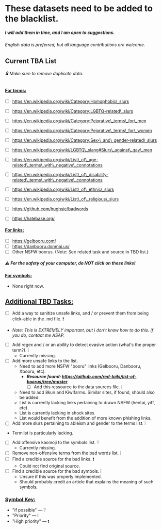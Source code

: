 # **These datasets need to be added to the blacklist.**

##### I will add them in time, and I am open to suggestions.

###### *English data is preferred, but all language contributions are welcome.*

## <b>Current TBA List</b>

###### 🎗️ Make sure to remove duplicate data. 

#### <ins>For terms:</ins>
* [ ] https://en.wikipedia.org/wiki/Category:Homophobic\_slurs
* [ ] https://en.wikipedia.org/wiki/Category:LGBTQ-related\_slurs
* [ ] https://en.wikipedia.org/wiki/Category:Pejorative\_terms\_for\_men
* [ ] https://en.wikipedia.org/wiki/Category:Pejorative\_terms\_for\_women
* [ ] https://en.wikipedia.org/wiki/Category:Sex-\_and\_gender-related\_slurs
* [ ] https://en.wikipedia.org/wiki/LGBTQ\_slang#Slurs\_against\_gay\_men
* [ ] https://en.wikipedia.org/wiki/List\_of\_age-related\_terms\_with\_negative\_connotations
* [ ] https://en.wikipedia.org/wiki/List\_of\_disability-related\_terms\_with\_negative\_connotations
* [ ] https://en.wikipedia.org/wiki/List\_of\_ethnic\_slurs
* [ ] https://en.wikipedia.org/wiki/List\_of\_religious\_slurs
* [ ] https://github.com/hughsie/badwords
* [ ] https://hatebase.org/


#### <ins>For links:</ins>
* [ ] https://gelbooru.com/
* [ ] https://danbooru.donmai.us/
* [ ] Other NSFW boorus. (Note: See related task and source in TBD list.)
##### :warning: For the safety of your computer, do *NOT* click on these links!


#### <ins>For symbols:</ins>
* None right now.


## <ins>Additional TBD Tasks:</ins> 
* [ ] Add a way to sanitize unsafe links, and / or prevent them from being click-able in the .md file. ❗
 * *Note: This is EXTREMELY important, but I don't know how to do this. If you do, contact me ASAP.*
* [ ] Add regex and / or an ability to detect evasive action (what's the proper term?). ❕
  * Currently missing.
* [ ] Add more unsafe links to the list. 
  * Need to add more NSFW "booru" links (Gelbooru, Danbooru, Xbooru, etc).
    * ***Resource found: https://github.com/red-tails/list-of-boorus/tree/master***
      * [ ] Add this ressource to the data sources file. ❕
  * Need to add 8kun and Kiwifarms. Similar sites, if found, should also be added.
  * List is currently lacking links pertaining to drawn NSFW (hentai, yiff, etc).
  * List is currently lacking in shock sites.
  * List would benefit from the addition of more known phishing links.
* [ ] Add more slurs pertaining to ableism and gender to the terms list. ❕
 * Termlist is particularly lacking.
* [ ] Add offensive kaomoji to the symbols list. ❔
  * Currently missing. 
* [ ] Remove non-offensive terms from the bad words list. ❕
* [ ] Find a credible source for the bad links. ❗
  * Could not find original source.
* [ ] Find a credible source for the bad symbols. ❕
  * Unsure if this was properly implemented.
  * Should probably credit an article that explains the meaning of such symbols. 

### <ins>Symbol Key:</ins>
* "If possible" — ❔
* "Priority" — ❕
* "High priority" — ❗


